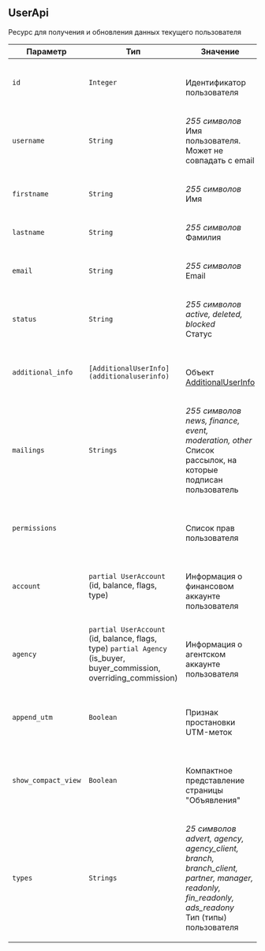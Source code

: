 
## UserApi

Ресурс для получения и обновления данных текущего пользователя

<table>
    <thead>
        <tr><th>Параметр</th><th>Тип</th><th>Значение</th></tr>
    </thead>
    <tbody>
        <tr>
            <td><code>id</code></td>
            <td><code>Integer</code></td>
            <td><p><br />Идентификатор пользователя</p></td>
        </tr><tr>
            <td><code>username</code></td>
            <td><code>String</code></td>
            <td><p><em>255 символов</em> <br />Имя пользователя. Может не совпадать с email</p></td>
        </tr><tr>
            <td><code>firstname</code></td>
            <td><code>String</code></td>
            <td><p><em>255 символов</em> <br />Имя</p></td>
        </tr><tr>
            <td><code>lastname</code></td>
            <td><code>String</code></td>
            <td><p><em>255 символов</em> <br />Фамилия</p></td>
        </tr><tr>
            <td><code>email</code></td>
            <td><code>String</code></td>
            <td><p><em>255 символов</em> <br />Email</p></td>
        </tr><tr>
            <td><code>status</code></td>
            <td><code>String</code></td>
            <td><p><em>255 символов</em> <em>active, deleted, blocked</em><br />Статус</p></td>
        </tr><tr>
            <td><code>additional_info</code></td>
            <td><code>[AdditionalUserInfo](additionaluserinfo)</code></td>
            <td><p><br />Объект <a href="#object_additionaluserinfo">AdditionalUserInfo</a></p></td>
        </tr><tr>
            <td><code>mailings</code></td>
            <td><code>Strings</code></td>
            <td><p><em>255 символов</em> <em>news, finance, event, moderation, other</em><br />Список рассылок, на которые подписан пользователь</p></td>
        </tr><tr>
            <td><code>permissions</code></td>
            <td><code></code></td>
            <td><p><br />Список прав пользователя</p></td>
        </tr><tr>
            <td><code>account</code></td>
            <td><code></code><code>partial UserAccount</code><br />
(id, balance, flags, type)
</td>
            <td><p><br />Информация о финансовом аккаунте пользователя</p></td>
        </tr><tr>
            <td><code>agency</code></td>
            <td><code></code><code>partial UserAccount</code><br />
(id, balance, flags, type)
<code>partial Agency</code><br />
(is_buyer, buyer_commission, overriding_commission)
</td>
            <td><p><br />Информация о агентском аккаунте пользователя</p></td>
        </tr><tr>
            <td><code>append_utm</code></td>
            <td><code>Boolean</code></td>
            <td><p><br />Признак простановки UTM-меток</p></td>
        </tr><tr>
            <td><code>show_compact_view</code></td>
            <td><code>Boolean</code></td>
            <td><p><br />Компактное представление страницы "Объявления"</p></td>
        </tr><tr>
            <td><code>types</code></td>
            <td><code>Strings</code></td>
            <td><p><em>25 символов</em> <em>advert, agency, agency_client, branch, branch_client, partner, manager, readonly, fin_readonly, ads_readony</em><br />Тип (типы) пользователя</p></td>
        </tr>
    </tbody>
</table>